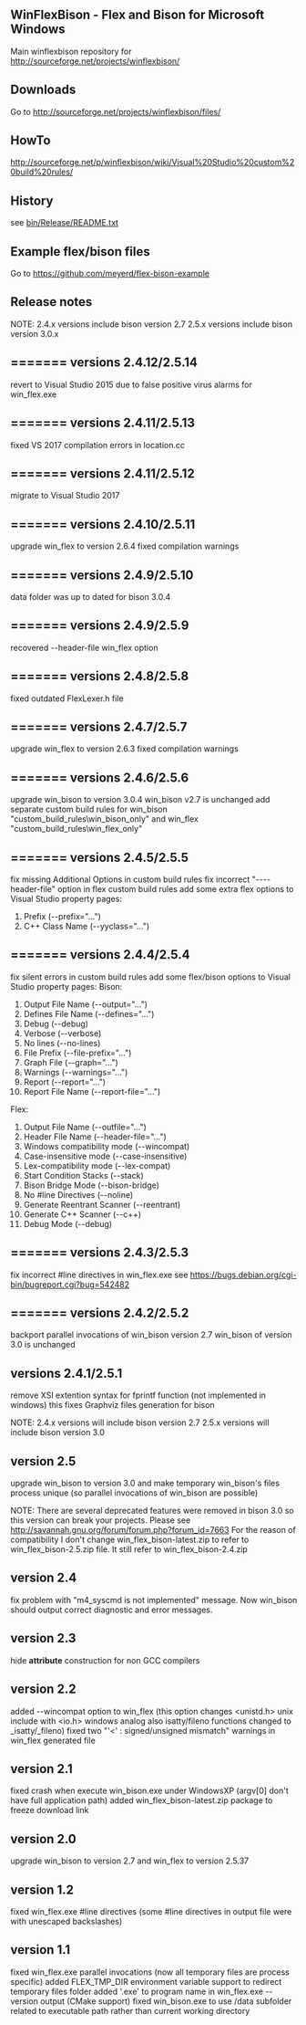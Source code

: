 ## WinFlexBison - Flex and Bison for Microsoft Windows

Main winflexbison repository for http://sourceforge.net/projects/winflexbison/

## Downloads
Go to http://sourceforge.net/projects/winflexbison/files/

## HowTo
http://sourceforge.net/p/winflexbison/wiki/Visual%20Studio%20custom%20build%20rules/

## History
see [bin/Release/README.txt](https://raw.githubusercontent.com/lexxmark/winflexbison/master/bin/Release/README.txt)

## Example flex/bison files
Go to https://github.com/meyerd/flex-bison-example

## Release notes
NOTE:
2.4.x versions include bison version 2.7
2.5.x versions include bison version 3.0.x

=======
versions 2.4.12/2.5.14
--------------
revert to Visual Studio 2015 due to false positive virus alarms for win_flex.exe

=======
versions 2.4.11/2.5.13
--------------
fixed VS 2017 compilation errors in location.cc

=======
versions 2.4.11/2.5.12
--------------
migrate to Visual Studio 2017

=======
versions 2.4.10/2.5.11
--------------
upgrade win_flex to version 2.6.4
fixed compilation warnings

=======
versions 2.4.9/2.5.10
--------------
data folder was up to dated for bison 3.0.4

=======
versions 2.4.9/2.5.9
--------------
recovered --header-file win_flex option

=======
versions 2.4.8/2.5.8
--------------
fixed outdated FlexLexer.h file

=======
versions 2.4.7/2.5.7
--------------
upgrade win_flex to version 2.6.3
fixed compilation warnings

=======
versions 2.4.6/2.5.6
--------------
upgrade win_bison to version 3.0.4
win_bison v2.7 is unchanged
add separate custom build rules for win_bison "custom_build_rules\win_bison_only"
    and win_flex "custom_build_rules\win_flex_only"

=======
versions 2.4.5/2.5.5
--------------
fix missing Additional Options in custom build rules
fix incorrect "----header-file" option in flex custom build rules
add some extra flex options to Visual Studio property pages:
   1. Prefix (--prefix="...")
   2. C++ Class Name (--yyclass="...")

=======
versions 2.4.4/2.5.4
--------------
fix silent errors in custom build rules
add some flex/bison options to Visual Studio property pages:
Bison:
   1. Output File Name (--output="...")
   2. Defines File Name (--defines="...")
   3. Debug (--debug)
   4. Verbose (--verbose)
   5. No lines (--no-lines)
   6. File Prefix (--file-prefix="...")
   7. Graph File (--graph="...")
   8. Warnings (--warnings="...")
   9. Report (--report="...")
   10. Report File Name (--report-file="...")
   
Flex:
   1. Output File Name (--outfile="...")
   2. Header File Name (--header-file="...")
   3. Windows compatibility mode (--wincompat)
   4. Case-insensitive mode (--case-insensitive)
   5. Lex-compatibility mode (--lex-compat)
   6. Start Condition Stacks (--stack)
   7. Bison Bridge Mode (--bison-bridge)
   8. No #line Directives (--noline)
   9. Generate Reentrant Scanner (--reentrant)
   10. Generate C++ Scanner (--c++)
   11. Debug Mode (--debug)

=======
versions 2.4.3/2.5.3
--------------
fix incorrect #line directives in win_flex.exe
see https://bugs.debian.org/cgi-bin/bugreport.cgi?bug=542482

=======
versions 2.4.2/2.5.2
--------------
backport parallel invocations of win_bison version 2.7
win_bison of version 3.0 is unchanged

versions 2.4.1/2.5.1
--------------
remove XSI extention syntax for fprintf function (not implemented in windows)
this fixes Graphviz files generation for bison

NOTE:
2.4.x versions will include bison version 2.7
2.5.x versions will include bison version 3.0

version 2.5
--------------
upgrade win_bison to version 3.0 and make temporary win_bison's files process unique (so parallel invocations of win_bison are possible)

NOTE: There are several deprecated features were removed in bison 3.0 so this version can break your projects.
Please see http://savannah.gnu.org/forum/forum.php?forum_id=7663
For the reason of compatibility I don't change win_flex_bison-latest.zip to refer to win_flex_bison-2.5.zip file.
It still refer to win_flex_bison-2.4.zip 

version 2.4
--------------
fix problem with "m4_syscmd is not implemented" message. Now win_bison should output correct 
diagnostic and error messages.

version 2.3
--------------
hide __attribute__ construction for non GCC compilers

version 2.2
--------------
added --wincompat option to win_flex (this option changes <unistd.h> unix include with <io.h> windows analog
  also isatty/fileno functions changed to _isatty/_fileno)
fixed two "'<' : signed/unsigned mismatch" warnings in win_flex generated file

version 2.1
--------------
fixed crash when execute win_bison.exe under WindowsXP (argv[0] don't have full application path)
added win_flex_bison-latest.zip package to freeze download link

version 2.0
--------------
upgrade win_bison to version 2.7 and win_flex to version 2.5.37

version 1.2
--------------
fixed win_flex.exe #line directives (some #line directives in output file were with unescaped backslashes)

version 1.1
--------------
fixed win_flex.exe parallel invocations (now all temporary files are process specific)
added FLEX_TMP_DIR environment variable support to redirect temporary files folder
added '.exe' to program name in win_flex.exe --version output (CMake support)
fixed win_bison.exe to use /data subfolder related to executable path rather than current working directory

